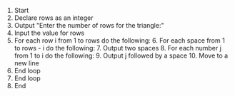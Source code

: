 1. Start
2. Declare rows as an integer
3. Output "Enter the number of rows for the triangle:"
4. Input the value for rows
5. For each row i from 1 to rows do the following:
    6. For each space from 1 to rows - i do the following:
        7. Output two spaces
    8. For each number j from 1 to i do the following:
        9. Output j followed by a space
    10. Move to a new line
11. End loop
12. End loop
13. End